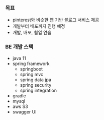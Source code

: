 ### 목표
- pinterest와 비슷한 웹 기반 블로그 서비스 제공
- 개발부터 배포까지 진행 예정
- 개발, 배포, 협업 연습


### BE 개발 스택
- java 11
- spring framework
  - springboot
  - spring mvc
  - spring data jpa
  - spring security
  - spring integration
- gradle
- mysql
- aws S3
- swagger UI

